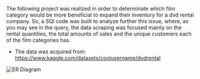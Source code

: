 The following project was realized in order to determinate which film category would be more beneficial to expand their inventory for a dvd rental company. So, a SQl code was built to analyze further this issue, where, as you may see in the query, the data scraping was focused mainly on the rental quantities, the total amounts of sales and the unique customers each of the film categories has.

* The data was acquired from: https://www.kaggle.com/datasets/coolusername/dvdrental

![ER Diagram](https://user-images.githubusercontent.com/131609936/236853848-76c8ec0c-881a-4c9d-99c1-7424bd19d26f.png)
